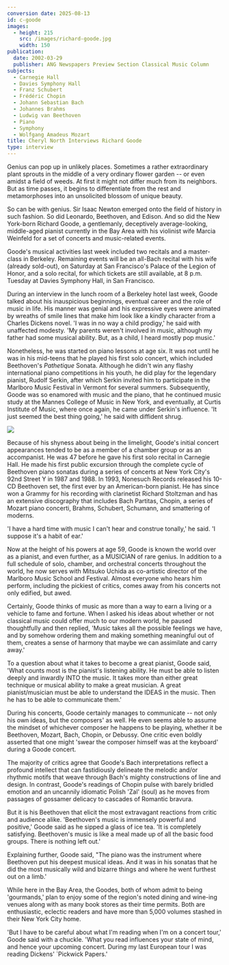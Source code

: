 ```yaml
---
conversion date: 2025-08-13
id: c-goode
images:
  - height: 215
    src: /images/richard-goode.jpg
    width: 150
publication:
  date: 2002-03-29
  publisher: ANG Newspapers Preview Section Classical Music Column
subjects:
  - Carnegie Hall
  - Davies Symphony Hall
  - Franz Schubert
  - Frédéric Chopin
  - Johann Sebastian Bach
  - Johannes Brahms
  - Ludwig van Beethoven
  - Piano
  - Symphony
  - Wolfgang Amadeus Mozart
title: Cheryl North Interviews Richard Goode
type: interview
---
```


Genius can pop up in unlikely places. Sometimes a rather extraordinary plant sprouts in the middle of a very ordinary flower garden -- or even amidst a field of weeds. At first it might not differ much from its neighbors. But as time passes, it begins to differentiate from the rest and metamorphoses into an unsolicited blossom of unique beauty.

So can be with genius. Sir Isaac Newton emerged onto the field of history in such fashion. So did Leonardo, Beethoven, and Edison. And so did the New York-born Richard Goode, a gentlemanly, deceptively average-looking, middle-aged pianist currently in the Bay Area with his violinist wife Marcia Weinfeld for a set of concerts and music-related events.

Goode's musical activities last week included two recitals and a master-class in Berkeley. Remaining events will be an all-Bach recital with his wife (already sold-out), on Saturday at San Francisco's Palace of the Legion of Honor, and a solo recital, for which tickets are still available, at 8 p.m. Tuesday at Davies Symphony Hall, in San Francisco.

During an interview in the lunch room of a Berkeley hotel last week, Goode talked about his inauspicious beginnings, eventual career and the role of music in life. His manner was genial and his expressive eyes were animated by wreaths of smile lines that make him look like a kindly character from a Charles Dickens novel.
'I was in no way a child prodigy,' he said with unaffected modesty. 'My parents weren't involved in music, although my father had some musical ability. But, as a child, I heard mostly pop music.'

Nonetheless, he was started on piano lessons at age six. It was not until he was in his mid-teens that he played his first solo concert, which included Beethoven's *Pathetique* Sonata. Although he didn't win any flashy international piano competitions in his youth, he did play for the legendary pianist, Rudolf Serkin, after which Serkin invited him to participate in the Marlboro Music Festival in Vermont for several summers. Subsequently, Goode was so enamored with music and the piano, that he continued music study at the Mannes College of Music in New York, and eventually, at Curtis Institute of Music, where once again, he came under Serkin's influence.
'It just seemed the best thing going,' he said with diffident shrug.

![](/images/richard-goode.jpg)

Because of his shyness about being in the limelight, Goode's initial concert appearances tended to be as a member of a chamber group or as an accompanist. He was 47 before he gave his first solo recital in Carnegie Hall. He made his first public excursion through the complete cycle of Beethoven piano sonatas during a series of concerts at New York City's 92nd Street Y in 1987 and 1988. In 1993, Nonesuch Records released his 10-CD Beethoven set, the first ever by an American-born pianist. He has since won a Grammy for his recording with clarinetist Richard Stoltzman and has an extensive discography that includes Bach Partitas, Chopin, a series of Mozart piano concerti, Brahms, Schubert, Schumann, and smattering of moderns.

 'I have a hard time with music I can't hear and construe tonally,' he said. 'I suppose it's a habit of ear.'

 Now at the height of his powers at age 59, Goode is known the world over as a pianist, and even further, as a MUSICIAN of rare genius. In addition to a full schedule of solo, chamber, and orchestral concerts throughout the world, he now serves with Mitsuko Uchida as co-artistic director of the Marlboro Music School and Festival. Almost everyone who hears him perform, including the pickiest of critics, comes away from his concerts not only edified, but awed.

 Certainly, Goode thinks of music as more than a way to earn a living or a vehicle to fame and fortune. When I asked his ideas about whether or not classical music could offer much to our modern world, he paused thoughtfully and then replied, 'Music takes all the possible feelings we have, and by somehow ordering them and making something meaningful out of them, creates a sense of harmony that maybe we can assimilate and carry away.'

 To a question about what it takes to become a great pianist, Goode said, 'What counts most is the pianist's listening ability. He must be able to listen deeply and inwardly INTO the music. It takes more than either great technique or musical ability to make a great musician. A great pianist/musician must be able to understand the IDEAS in the music. Then he has to be able to communicate them.'

 During his concerts, Goode certainly manages to communicate -- not only his own ideas, but the composers' as well. He even seems able to assume the mindset of whichever composer he happens to be playing, whether it be Beethoven, Mozart, Bach, Chopin, or Debussy. One critic even boldly asserted that one might 'swear the composer himself was at the keyboard' during a Goode concert.

 The majority of critics agree that Goode's Bach interpretations reflect a profound intellect that can fastidiously delineate the melodic and/or rhythmic motifs that weave through Bach's mighty constructions of line and design. In contrast, Goode's readings of Chopin pulse with barely bridled emotion and an uncannily idiomatic Polish 'Zal' (soul) as he moves from passages of gossamer delicacy to cascades of Romantic bravura.

 But it is his Beethoven that elicit the most extravagant reactions from critic and audience alike.
 'Beethoven's music is immensely powerful and positive,' Goode said as he sipped a glass of ice tea. 'It is completely satisfying. Beethoven's music is like a meal made up of all the basic food groups. There is nothing left out.'

 Explaining further, Goode said, "The piano was the instrument where Beethoven put his deepest musical ideas. And it was in his sonatas that he did the most musically wild and bizarre things and where he went furthest out on a limb.'

 While here in the Bay Area, the Goodes, both of whom admit to being 'gourmands,' plan to enjoy some of the region's noted dining and wine-ing venues along with as many book stores as their time permits. Both are enthusiastic, eclectic readers and have more than 5,000 volumes stashed in their New York City home.

 'But I have to be careful about what I'm reading when I'm on a concert tour,' Goode said with a chuckle. 'What you read influences your state of mind, and hence your upcoming concert. During my last European tour I was reading Dickens' `Pickwick Papers.'


